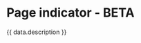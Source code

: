 <script setup>
  import Overview from './overview.md';
  import Usage from './usage.md';
  import Styling from './styling.md';
  import Dev from './code.md';
  import Accessibility from './accessibility.md';
  import React from './react.md';
  import iOS from './ios.md';
  import data from './data.json';
  import { mapFrameworkStatuses } from '../utils.js';
</script>

# Page indicator - BETA

{{ data.description }}

<tabs-content variant="main">
  <template #Overview>
    <overview />
  </template>
  <template #Usage>
    <usage />
  </template>
  <template #Styling>
    <styling />
  </template>
  <template #Code>
    <dev />
  </template>
  <template #Accessibility>
    <accessibility />
  </template>
</tabs-content>

<component-questions />
